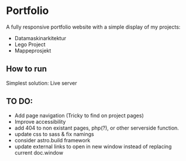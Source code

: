 # Portfolio

A fully responsive portfolio website with a simple display of my projects:

- Datamaskinarkitektur
- Lego Project
- Mappeprosjekt

## How to run

Simplest solution: Live server

## TO DO:

- Add page navigation (Tricky to find on project pages)
- Improve accessibility
- add 404 to non existant pages, php(?), or other serverside function.
- update css to sass & fix namings
- consider astro.build framework
- update external links to open in new window instead of replacing current doc.window
